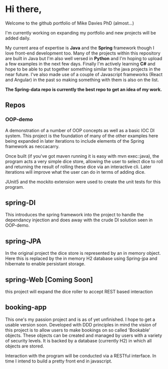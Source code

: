 # Hi there,

Welcome to the github portfolio of Mike Davies PhD (almost...)

I'm currently working on expanding my portfolio and new projects will be added daily. 

My current area of expertise is **Java** and the **Spring** framework though I love front-end development too. Many of the projects within this repository are built in Java 
but I'm also well versed in **Python** and I'm hoping to upload a few examples in the next few days. Finally I'm actively learning **C#** and hope to be able to put together something similar
to the java projects in the near future. I've also made use of a couple of Javascript frameworks (React and Angular) in the past so making something with them is also on the list. 

**The Spring-data repo is currently the best repo to get an idea of my work.**

## Repos
### OOP-demo
A demonstration of a number of OOP concepts as well as a basic IOC DI system. This project is the foundation of many of the other examples here being expanded 
in later iterations to include elements of the Spring framework as neccacarry. 

Once built (if you've got maven running it is easy with mvn exec::java), the program acts a very simple dice store, allowing the user to select dice to roll
and returning the result of rolling these dice via an interactive cli. Later iterations will improve what the user can do in terms of adding dice. 

JUnit5 and the mockito extension were used to create the unit tests for this program.

## spring-DI
This introduces the spring framework into the project to handle the dependancy injection and does away with the crude DI solution seen in OOP-demo.

## spring-JPA
In the original project the dice store is represented by an in memory object. Here this is replaced by the in memory H2 database using Spring-jpa and hibernate 
to enable persistant storage. 

## spring-Web [Coming Soon]
this project will expand the dice roller to accept REST based interaction

## booking-app
This one's my passion project and is as of yet unfinished. I hope to get a usable version soon. Developed with DDD principles in mind the vision of this 
project is to allow users to make bookings on so called 'Bookable' objects. These objects can be created and managed by users with a variety of security 
levels. It is backed by a database (currently H2) in which all objects are stored. 

Interaction with the program will be conducted via a RESTful interface. In time I intend to build a pretty front end in javascript. 

